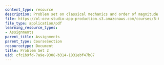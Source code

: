 ```yaml
---
content_type: resource
description: Problem set on classical mechanics and order of magnitude estimates.
file: https://ol-ocw-studio-app-production.s3.amazonaws.com/courses/8-012-physics-i-classical-mechanics-fall-2008/cfc1b9fd7a9e9308b3141831ebf47b87_ps2.pdf
file_type: application/pdf
learning_resource_types:
- Assignments
parent_title: Assignments
parent_type: CourseSection
resourcetype: Document
title: Problem Set 2
uid: cfc1b9fd-7a9e-9308-b314-1831ebf47b87
---
```

